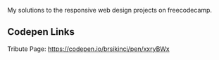 My solutions to the responsive web design projects on freecodecamp.

## Codepen Links

Tribute Page: https://codepen.io/brsikinci/pen/xxryBWx
